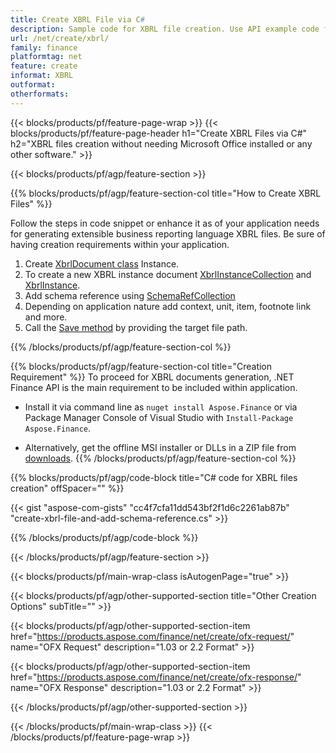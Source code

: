 ```yaml
---
title: Create XBRL File via C#
description: Sample code for XBRL file creation. Use API example code for batch XBRL files generation within .NET based applications. 
url: /net/create/xbrl/
family: finance
platformtag: net
feature: create
informat: XBRL
outformat: 
otherformats: 
---
```

{{< blocks/products/pf/feature-page-wrap >}}
{{< blocks/products/pf/feature-page-header h1="Create XBRL Files via C#" h2="XBRL files creation without needing Microsoft Office installed or any other software." >}}

{{< blocks/products/pf/agp/feature-section >}}

{{% blocks/products/pf/agp/feature-section-col title="How to Create XBRL Files" %}}

Follow the steps in code snippet or enhance it as of your application needs for generating extensible business reporting language XBRL files. Be sure of having creation requirements within your application.

1. Create [XbrlDocument class](https://apireference.aspose.com/finance/net/aspose.finance.xbrl/xbrldocument) Instance.
1. To create a new XBRL instance document [XbrlInstanceCollection](https://apireference.aspose.com/finance/net/aspose.finance.xbrl/xbrlinstancecollection) and [XbrlInstance](https://apireference.aspose.com/finance/net/aspose.finance.xbrl/xbrlinstance).
1. Add schema reference using [SchemaRefCollection](https://apireference.aspose.com/finance/net/aspose.finance.xbrl/schemarefcollection)
1. Depending on application nature add context, unit, item, footnote link and more.
1. Call the [Save method](https://apireference.aspose.com/finance/net/aspose.finance.xbrl.xbrldocument/save/methods/1) by providing the target file path.

{{% /blocks/products/pf/agp/feature-section-col %}}

{{% blocks/products/pf/agp/feature-section-col title="Creation Requirement" %}}
To proceed for XBRL documents generation, .NET Finance API is the main requirement to be included within application. 
- Install it via command line as ```nuget install Aspose.Finance``` or via Package Manager Console of Visual Studio with ```Install-Package Aspose.Finance```.

- Alternatively, get the offline MSI installer or DLLs in a ZIP file from [downloads](https://downloads.aspose.com/finance/net).
{{% /blocks/products/pf/agp/feature-section-col %}}

{{% blocks/products/pf/agp/code-block title="C# code for XBRL files creation" offSpacer="" %}}

{{< gist "aspose-com-gists" "cc4f7cfa11dd543bf2f1d6c2261ab87b" "create-xbrl-file-and-add-schema-reference.cs" >}}

{{% /blocks/products/pf/agp/code-block %}}

{{< /blocks/products/pf/agp/feature-section >}}

{{< blocks/products/pf/main-wrap-class isAutogenPage="true" >}}

{{< blocks/products/pf/agp/other-supported-section title="Other Creation Options" subTitle="" >}}

{{< blocks/products/pf/agp/other-supported-section-item href="https://products.aspose.com/finance/net/create/ofx-request/" name="OFX Request" description="1.03 or 2.2 Format" >}}

{{< blocks/products/pf/agp/other-supported-section-item href="https://products.aspose.com/finance/net/create/ofx-response/" name="OFX Response" description="1.03 or 2.2 Format" >}}

{{< /blocks/products/pf/agp/other-supported-section >}}

{{< /blocks/products/pf/main-wrap-class >}}
{{< /blocks/products/pf/feature-page-wrap >}}